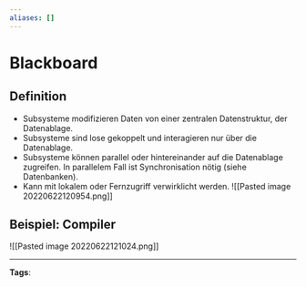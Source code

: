 ```yaml
---
aliases: []
---
```


# Blackboard

## Definition

- Subsysteme modifizieren Daten von einer zentralen Datenstruktur, der Datenablage.
- Subsysteme sind lose gekoppelt und interagieren nur über die Datenablage.
- Subsysteme können parallel oder hintereinander auf die Datenablage zugreifen. In parallelem Fall ist Synchronisation nötig (siehe Datenbanken).
- Kann mit lokalem oder Fernzugriff verwirklicht werden.
  ![[Pasted image 20220622120954.png]]

## Beispiel: Compiler

![[Pasted image 20220622121024.png]]

---

**Tags**:
